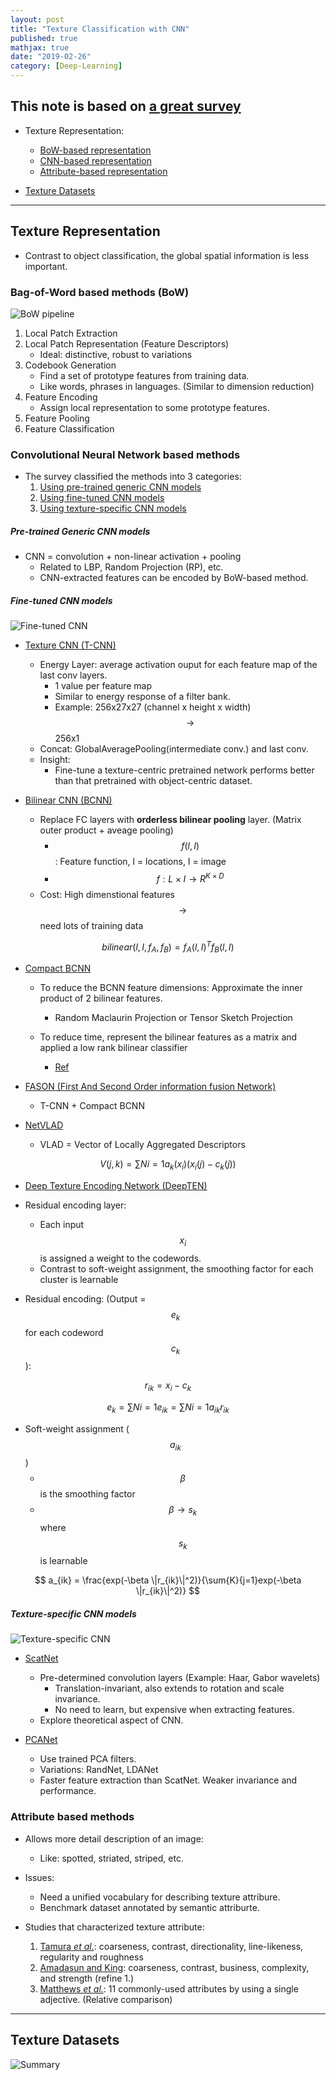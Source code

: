 ```yaml
---
layout: post
title: "Texture Classification with CNN"
published: true
mathjax: true
date: "2019-02-26"
category: [Deep-Learning]
---
```



## This note is based on [a great survey](https://arxiv.org/pdf/1801.10324v2.pdf)

* Texture Representation:
    * [BoW-based representation](#Bag-of-Word-based-methods-(BoW))
    * [CNN-based representation](#Convolutional-Neural-Network-based-methods)
    * [Attribute-based representation](#Attribute-based-methods)


* [Texture Datasets](#Texture-Datasets)

    
*****

## Texture Representation
* Contrast to object classification, the global spatial information is less important.


### Bag-of-Word based methods (BoW)

![BoW pipeline](/assets/images/texture-clf/BoW-pipeline.png)

1. Local Patch Extraction
2. Local Patch Representation (Feature Descriptors)
    * Ideal: distinctive, robust to variations
3. Codebook Generation
    * Find a set of prototype features from training data.
    * Like words, phrases in languages. (Similar to dimension reduction)
4. Feature Encoding
    * Assign local representation to some prototype features.
5. Feature Pooling
6. Feature Classification


### Convolutional Neural Network based methods

* The survey classified the methods into 3 categories:
    1. [Using pre-trained generic CNN models](#Pre-trained-Generic-CNN-models)
    2. [Using fine-tuned CNN models](#Fine-tuned-CNN-models)
    3. [Using texture-specific CNN models](#Texture-specific-CNN-models)


##### Pre-trained Generic CNN models

* CNN = convolution + non-linear activation + pooling
    * Related to LBP, Random Projection (RP), etc.
    * CNN-extracted features can be encoded by BoW-based method.


##### Fine-tuned CNN models

![Fine-tuned CNN](/assets/images/texture-clf/Finetune-CNN.png)


* [Texture CNN (T-CNN)](https://arxiv.org/pdf/1601.02919.pdf)
    * Energy Layer: average activation ouput for each feature map of the last conv layers. 
        * 1 value per feature map
        * Similar to energy response of a filter bank.
        * Example: 256x27x27 (channel x height x width) $$\rightarrow$$ 256x1
    * Concat: GlobalAveragePooling(intermediate conv.) and last conv.
    * Insight:
        * Fine-tune a texture-centric pretrained network performs better than that pretrained with object-centric dataset.
        

* [Bilinear CNN (BCNN)](https://arxiv.org/pdf/1504.07889.pdf)
    * Replace FC layers with **orderless bilinear pooling** layer. (Matrix outer product + aveage pooling)
        * $$f(l, I)$$: Feature function, l = locations, I = image
        * $$f: L \times I \rightarrow R^{K\times D}$$
    * Cost: High dimenstional features $$\rightarrow$$ need lots of training data

$$
bilinear(l, I, f_A, f_B) = f_A(l, I)^{T}f_B(l, I)
$$

    
* [Compact BCNN](https://arxiv.org/pdf/1511.06062.pdf)
    * To reduce the BCNN feature dimensions: Approximate the inner product of 2 bilinear features.
        * Random Maclaurin Projection or Tensor Sketch Projection
        
        
    * To reduce time, represent the bilinear features as a matrix and applied a low rank bilinear classifier
        * [Ref](https://arxiv.org/pdf/1611.05109.pdf)


* [FASON (First And Second Order information fusion Network)](http://openaccess.thecvf.com/content_cvpr_2017/papers/Dai_FASON_First_and_CVPR_2017_paper.pdf)
    * T-CNN + Compact BCNN
    

* [NetVLAD](https://arxiv.org/pdf/1511.07247.pdf)
    * VLAD = Vector of Locally Aggregated Descriptors


$$
V(j, k) = \sum{N}{i=1}a_k(x_i)(x_i(j) - c_k(j))
$$
  

* [Deep Texture Encoding Network (DeepTEN)](https://arxiv.org/pdf/1612.02844.pdf)

* Residual encoding layer:
    * Each input $$x_i$$ is assigned a weight to the codewords.
    * Contrast to soft-weight assignment, the smoothing factor for each cluster is learnable

* Residual encoding: (Output = $$e_k$$ for each codeword $$c_k$$):

$$r_{ik} = x_i - c_k$$

$$
e_k = \sum{N}{i=1}e_{ik} = \sum{N}{i=1}a_{ik}r_{ik}
$$


* Soft-weight assignment ($$a_{ik}$$)
    * $$\beta$$ is the smoothing factor
    * $$\beta \rightarrow s_k$$ where $$s_k$$ is learnable


$$
a_{ik} = \frac{exp(-\beta \|r_{ik}\|^2)}{\sum{K}{j=1}exp(-\beta \|r_{ik}\|^2)}
$$
    
    
##### Texture-specific CNN models

![Texture-specific CNN](/assets/images/texture-clf/Texture-specific.png)


* [ScatNet](https://www.di.ens.fr/~mallat/papiers/Bruna-Mallat-Pami-Scat.pdf)
    * Pre-determined convolution layers (Example: Haar, Gabor wavelets)
        * Translation-invariant, also extends to rotation and scale invariance.
        * No need to learn, but expensive when extracting features.
    * Explore theoretical aspect of CNN.
    

* [PCANet](https://arxiv.org/pdf/1404.3606.pdf)
    * Use trained PCA filters.
    * Variations: RandNet, LDANet
    * Faster feature extraction than ScatNet. Weaker invariance and performance.


### Attribute based methods
* Allows more detail description of an image:
    * Like: spotted, striated, striped, etc.

* Issues:
    * Need a unified vocabulary for describing texture attribure.
    * Benchmark dataset annotated by semantic attriburte.

* Studies that characterized texture attribute:
    1. [Tamura _et al._](): coarseness, contrast, directionality, line-likeness, regularity and roughness
    2. [Amadasun and King](): coarseness, contrast, business, complexity, and strength (refine 1.)
    3. [Matthews _et al._](): 11 commonly-used attributes by using a single adjective. (Relative comparison)
    

*****

## Texture Datasets

![Summary](/assets/images/texture-clf/Dataset.png)
